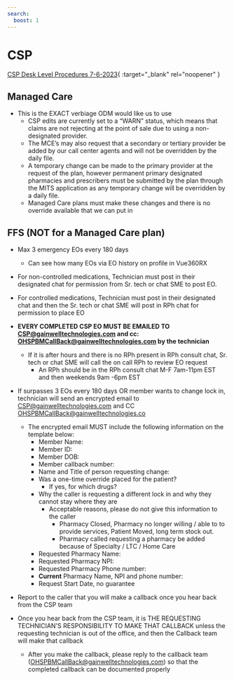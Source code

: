 ```yaml
---
search:
  boost: 1
---
```


# CSP

[CSP Desk Level Procedures 7-6-2023](https://mygainwell.sharepoint.com.mcas.ms/:w:/r/sites/OHMCD/_layouts/15/Doc.aspx?sourcedoc=%7BF74B7A56-5812-4736-A25D-1CFDF3F3AF2C%7D&file=CSP%20Desk%20Level%20Procedures%207.6.23.docx&action=default&mobileredirect=true&cid=b8e7f8ca-939a-43fd-a20b-ce3928d97e99){ :target="_blank" rel="noopener" }

## Managed Care 
- This is the EXACT verbiage ODM would like us to use
    - CSP edits are currently set to a “WARN” status, which means that claims are not rejecting at the point of sale due to using a non-designated provider.
    - The MCE’s may also request that a secondary or tertiary provider be added by our call center agents and will not be overridden by the daily file.
    - A temporary change can be made to the primary provider at the request of the plan, however permanent primary designated pharmacies and prescribers must be submitted by the plan through the MITS application as any temporary change will be overridden by a daily file.
    - Managed Care plans must make these changes and there is no override available that we can put in

## FFS **(NOT for a Managed Care plan)**
- Max 3 emergency EOs every 180 days
    - Can see how many EOs via EO history on profile in Vue360RX
- For non-controlled medications, Technician must post in their designated chat for permission from Sr. tech or chat SME to post EO. 
- For controlled medications, Technician must post in their designated chat and then the Sr. tech or chat SME will post in RPh chat for permission to place EO
- **EVERY COMPLETED CSP EO MUST BE EMAILED TO CSP@gainwelltechnologies.com and cc: OHSPBMCallBack@gainwelltechnologies.com  by the technician**
    - If it is after hours and there is no RPh present in RPh consult chat, Sr. tech or chat SME will call the on call RPh to review EO request
        - An RPh should be in the RPh consult chat M-F 7am-11pm EST and then weekends 9am -6pm EST
- If surpasses 3 EOs every 180 days OR member wants to change lock in, technician will send an encrypted email to CSP@gainwelltechnologies.com and CC OHSPBMCallBack@gainwelltechnologies.co
    - The encrypted email MUST include the following information on the template below:
        - Member Name:
        - Member ID:
        - Member DOB:
        - Member callback number:
        - Name and Title of person requesting change:
        - Was a one-time override placed for the patient?
            - If yes, for which drugs?
        - Why the caller is requesting a different lock in and why they cannot stay where they are
            - Acceptable reasons, please do not give this information to the caller
                - Pharmacy Closed, Pharmacy no longer willing / able to to provide services, Patient Moved, long term stock out.
                - Pharmacy called requesting a pharmacy be added because of Specialty / LTC / Home Care
        - Requested Pharmacy Name:
        - Requested Pharmacy NPI:
        - Requested Pharmacy Phone number:
        - **Current** Pharmacy Name, NPI and phone number:
        - Request Start Date, no guarantee
      
- Report to the caller that you will make a callback once you hear back from the CSP team
- Once you hear back from the CSP team, it is THE REQUESTING TECHNICIAN'S RESPONSIBILITY TO MAKE THAT CALLBACK unless the requesting technician is out of the office, and then the Callback team will make that callback
    - After you make the callback, please reply to the callback team (OHSPBMCallBack@gainwelltechnologies.com) so that the completed callback can be documented properly



 
